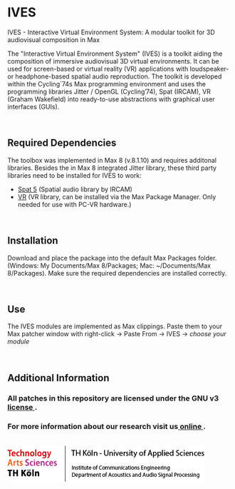 # IVES
IVES - Interactive Virtual Environment System: A modular toolkit for 3D audiovisual composition in Max

The "Interactive Virtual Environment System" (IVES) is a toolkit aiding the composition of immersive audiovisual 3D virtual environments. It can be used for screen-based or virtual reality (VR) applications with loudspeaker- or headphone-based spatial audio reproduction. 
The toolkit is developed within the Cycling´74s Max programming environment and uses the programming libraries Jitter / OpenGL (Cycling’74), Spat (IRCAM), VR (Graham Wakefield) into ready-to-use abstractions with graphical user interfaces (GUIs).

<br>

## Required Dependencies
The toolbox was implemented in Max 8 (v.8.1.10) and requires additonal libraries. Besides the in Max 8 integrated Jitter library, these third party libraries need to be
installed for IVES to work: 

- [Spat 5](https://forum.ircam.fr/projects/detail/spat/) (Spatial audio library by IRCAM)
- [VR](https://github.com/worldmaking/vr) (VR library, can be installed via the Max Package Manager. Only needed for use with PC-VR hardware.)


<br>

## Installation
Download and place the package into the default Max Packages folder. (Windows: My Documents/Max 8/Packages; Mac: ~/Documents/Max 8/Packages).
Make sure the required dependencies are installed correctly. 


<br>

## Use

The IVES modules are implemented as Max clippings. Paste them to your Max patcher window with right-click -> Paste From -> IVES -> *choose your module* 


<br>

## Additional Information


### All patches in this repository are licensed under the GNU v3 [ license ](LICENSE.md). 

### For more information about our research visit us[ online ](https://www.th-koeln.de/informations-medien-und-elektrotechnik/technische-akustik_25051.php).
 

<br> 
<img src = "x_TH_footer.png">

